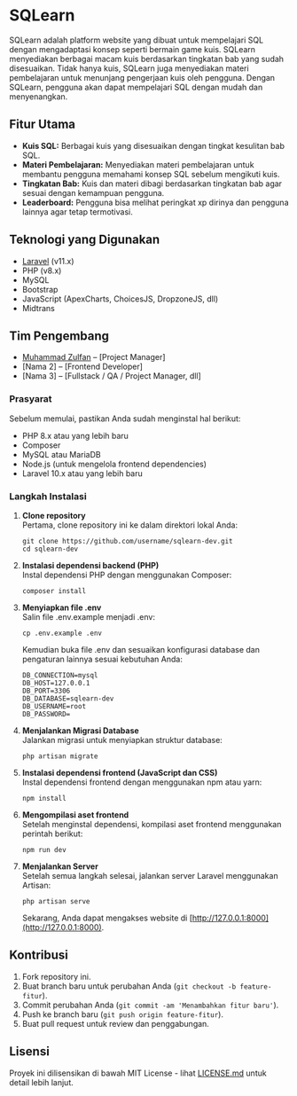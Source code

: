 SQLearn
=======

SQLearn adalah platform website yang dibuat untuk mempelajari SQL dengan mengadaptasi konsep seperti bermain game kuis. SQLearn menyediakan berbagai macam kuis berdasarkan tingkatan bab yang sudah disesuaikan. Tidak hanya kuis, SQLearn juga menyediakan materi pembelajaran untuk menunjang pengerjaan kuis oleh pengguna. Dengan SQLearn, pengguna akan dapat mempelajari SQL dengan mudah dan menyenangkan.

Fitur Utama
-----------

*   **Kuis SQL:** Berbagai kuis yang disesuaikan dengan tingkat kesulitan bab SQL.
*   **Materi Pembelajaran:** Menyediakan materi pembelajaran untuk membantu pengguna memahami konsep SQL sebelum mengikuti kuis.
*   **Tingkatan Bab:** Kuis dan materi dibagi berdasarkan tingkatan bab agar sesuai dengan kemampuan pengguna.
*   **Leaderboard:** Pengguna bisa melihat peringkat xp dirinya dan pengguna lainnya agar tetap termotivasi.

Teknologi yang Digunakan
---------

- [Laravel](https://laravel.com/) (v11.x)
- PHP (v8.x)
- MySQL
- Bootstrap
- JavaScript (ApexCharts, ChoicesJS, DropzoneJS, dll)
- Midtrans

Tim Pengembang
---------

- [Muhammad Zulfan](https://github.com/Papankk) – [Project Manager]
- [Nama 2] – [Frontend Developer]
- [Nama 3] – [Fullstack / QA / Project Manager, dll]

### Prasyarat

Sebelum memulai, pastikan Anda sudah menginstal hal berikut:

*   PHP 8.x atau yang lebih baru
*   Composer
*   MySQL atau MariaDB
*   Node.js (untuk mengelola frontend dependencies)
*   Laravel 10.x atau yang lebih baru

### Langkah Instalasi

1.  **Clone repository**  
    Pertama, clone repository ini ke dalam direktori lokal Anda:
    
        git clone https://github.com/username/sqlearn-dev.git
        cd sqlearn-dev
    
2.  **Instalasi dependensi backend (PHP)**  
    Instal dependensi PHP dengan menggunakan Composer:
    
        composer install
    
3.  **Menyiapkan file .env**  
    Salin file .env.example menjadi .env:
    
        cp .env.example .env
    
    Kemudian buka file .env dan sesuaikan konfigurasi database dan pengaturan lainnya sesuai kebutuhan Anda:
    
        DB_CONNECTION=mysql
        DB_HOST=127.0.0.1
        DB_PORT=3306
        DB_DATABASE=sqlearn-dev
        DB_USERNAME=root
        DB_PASSWORD=
    
4.  **Menjalankan Migrasi Database**  
    Jalankan migrasi untuk menyiapkan struktur database:
    
        php artisan migrate
    
5.  **Instalasi dependensi frontend (JavaScript dan CSS)**  
    Instal dependensi frontend dengan menggunakan npm atau yarn:
    
        npm install
    
6.  **Mengompilasi aset frontend**  
    Setelah menginstal dependensi, kompilasi aset frontend menggunakan perintah berikut:
    
        npm run dev
    
7.  **Menjalankan Server**  
    Setelah semua langkah selesai, jalankan server Laravel menggunakan Artisan:
    
        php artisan serve
    
    Sekarang, Anda dapat mengakses website di [http://127.0.0.1:8000](http://127.0.0.1:8000).

Kontribusi
----------

1.  Fork repository ini.
2.  Buat branch baru untuk perubahan Anda (`git checkout -b feature-fitur`).
3.  Commit perubahan Anda (`git commit -am 'Menambahkan fitur baru'`).
4.  Push ke branch baru (`git push origin feature-fitur`).
5.  Buat pull request untuk review dan penggabungan.

Lisensi
-------

Proyek ini dilisensikan di bawah MIT License - lihat [LICENSE.md](LICENSE.md) untuk detail lebih lanjut.
